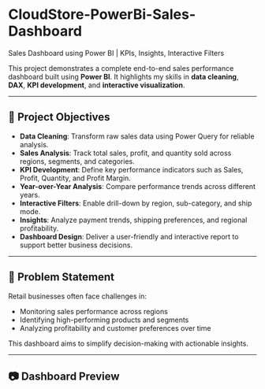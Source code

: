 # CloudStore-PowerBi-Sales-Dashboard

Sales Dashboard using Power BI | KPIs, Insights, Interactive Filters

This project demonstrates a complete end-to-end sales performance dashboard built using **Power BI**. It highlights my skills in **data cleaning**, **DAX**, **KPI development**, and **interactive visualization**.

---

## 🎯 Project Objectives

- **Data Cleaning**: Transform raw sales data using Power Query for reliable analysis.
- **Sales Analysis**: Track total sales, profit, and quantity sold across regions, segments, and categories.
- **KPI Development**: Define key performance indicators such as Sales, Profit, Quantity, and Profit Margin.
- **Year-over-Year Analysis**: Compare performance trends across different years.
- **Interactive Filters**: Enable drill-down by region, sub-category, and ship mode.
- **Insights**: Analyze payment trends, shipping preferences, and regional profitability.
- **Dashboard Design**: Deliver a user-friendly and interactive report to support better business decisions.

---

## 🧩 Problem Statement

Retail businesses often face challenges in:
- Monitoring sales performance across regions
- Identifying high-performing products and segments
- Analyzing profitability and customer preferences over time

This dashboard aims to simplify decision-making with actionable insights.

---

## 📷 Dashboard Preview
